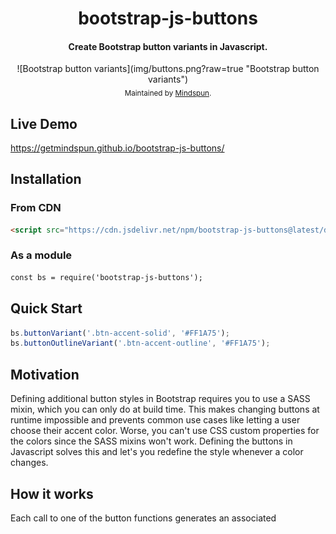 <div align="center">
<h1>bootstrap-js-buttons</h1>
<h4>Create Bootstrap button variants in Javascript.</h4>
![Bootstrap button variants](img/buttons.png?raw=true "Bootstrap button variants")
</div>

<div align="center">
  <sub>Maintained by <a href="https://www.mindspun.com/">Mindspun</a>.</sub>
</div>

## Live Demo
https://getmindspun.github.io/bootstrap-js-buttons/

## Installation

### From CDN
```html
<script src="https://cdn.jsdelivr.net/npm/bootstrap-js-buttons@latest/dist/bootstrap-js-buttons.min.js"></script>
```

### As a module
```html
const bs = require('bootstrap-js-buttons');
```

## Quick Start
```js
bs.buttonVariant('.btn-accent-solid', '#FF1A75');
bs.buttonOutlineVariant('.btn-accent-outline', '#FF1A75');
```

## Motivation
Defining additional button styles in Bootstrap requires you to use a SASS mixin,
which you can only do at build time.  This makes changing buttons at runtime impossible and
prevents common use cases like letting a user choose their accent color.  Worse, you can't use
CSS custom properties for the colors since the SASS mixins won't work.
Defining the buttons in Javascript solves this and let's you redefine the style whenever
a color changes.

## How it works
Each call to one of the button functions generates an associated <style> tag that
is added to the head element of the document.  Calling the function again with the
same name replaces any previous styles so to update a given button variant, just
call the function again.

## Functions
There are two main functions corresponding to the SASS mixins *button-variant* and *button-outline-variant*.

**buttonVariant(name, background, border, options)**

**buttonOutlineVariant(name, color, options)**

### options
Each function takes an optional *options* parameter.  Options correspond to SASS
variables in Bootstrap.  In other words, what you'd modify in *_variables.scss* for Bootstrap
you pass as *options* in Javascript.  The names are the same, just translated to
CamelCase.  Below are the options and their associated default values.
```js
colorContrastLight = '#ffffff';
colorContrastDark = '#000000';
minContrastRatio = 4.5;
btnHoverBgShadeAmount = 15;

btnHoverBgTintAmount = 15;
btnHoverBorderShadeAmount = 20;
btnHoverBorderTintAmount = 10;
btnActiveBgShadeAmount = 20;
btnActiveBgTintAmount = 20;
btnActiveBorderShadeAmount = 25;
btnActiveBorderTintAmount = 10;
btnBoxShadow = `inset 0 1px 0 ${rgba('#ffffff', .15)}, 0 1px 1px ${rgba('#000000', .075)} !default`;
btnActiveBoxShadow = `inset 0 3px 5px ${rgba('#000000', .125)}`;

enableGradients = false;
enableShadows = false;
```
